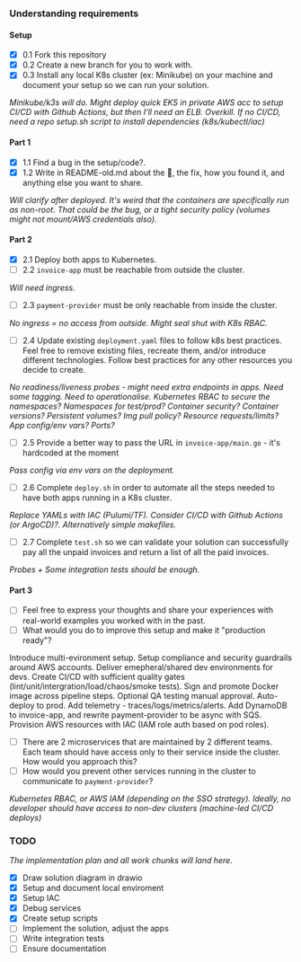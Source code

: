 ### Understanding requirements

#### Setup 
- [x] 0.1 Fork this repository
- [x] 0.2 Create a new branch for you to work with.
- [x] 0.3 Install any local K8s cluster (ex: Minikube) on your machine and document your setup so we can run your solution.

*Minikube/k3s will do. Might deploy quick EKS in private AWS acc to setup CI/CD with Github Actions, but then I'll need an ELB. Overkill. If no CI/CD, need a repo setup.sh script to install dependencies (k8s/kubectl/iac)*

#### Part 1 
- [x] 1.1 Find a bug in the setup/code?.
- [x] 1.2 Write in README-old.md about the :bug:, the fix, how you found it, and anything else you want to share.

*Will clarify after deployed. It's weird that the containers are specifically run as non-root. That could be the bug, or a tight security policy (volumes might not mount/AWS credentials also).*

#### Part 2
- [x] 2.1 Deploy both apps to Kubernetes.
- [ ] 2.2 `invoice-app` must be reachable from outside the cluster.

*Will need ingress.*

- [ ] 2.3 `payment-provider` must be only reachable from inside the cluster.

*No ingress = no access from outside. Might seal shut with K8s RBAC.*

- [ ] 2.4 Update existing `deployment.yaml` files to follow k8s best practices. Feel free to remove existing files, recreate them, and/or introduce different technologies. Follow best practices for any other resources you decide to create.

*No readiness/liveness probes - might need extra endpoints in apps. Need some tagging. Need to operationalise. Kubernetes RBAC to secure the namespaces? Namespaces for test/prod? Container security? Container versions? Persistent volumes? Img pull policy? Resource requests/limits? App config/env vars? Ports?*

- [ ] 2.5 Provide a better way to pass the URL in `invoice-app/main.go` - it's hardcoded at the moment

*Pass config via env vars on the deployment.*

- [ ] 2.6 Complete `deploy.sh` in order to automate all the steps needed to have both apps running in a K8s cluster.

*Replace YAMLs with IAC (Pulumi/TF). Consider CI/CD with Github Actions (or ArgoCD)?. Alternatively simple makefiles.*

- [ ] 2.7 Complete `test.sh` so we can validate your solution can successfully pay all the unpaid invoices and return a list of all the paid invoices.

*Probes + Some integration tests should be enough.*

#### Part 3
- [ ] Feel free to express your thoughts and share your experiences with real-world examples you worked with in the past. 
- [ ] What would you do to improve this setup and make it "production ready"?

Introduce multi-evironment setup. Setup compliance and security guardrails around AWS accounts. Deliver emepheral/shared dev environments for devs. Create CI/CD with sufficient quality gates (lint/unit/intergration/load/chaos/smoke tests). Sign and promote Docker image across pipeline steps. Optional QA testing manual approval. Auto-deploy to prod. Add telemetry - traces/logs/metrics/alerts. Add DynamoDB to invoice-app, and rewrite payment-provider to be async with SQS. Provision AWS resources with IAC (IAM role auth based on pod roles). 

- [ ] There are 2 microservices that are maintained by 2 different teams. Each team should have access only to their service inside the cluster. How would you approach this?
- [ ] How would you prevent other services running in the cluster to communicate to `payment-provider`?

*Kubernetes RBAC, or AWS IAM (depending on the SSO strategy). Ideally, no developer should have access to non-dev clusters (machine-led CI/CD deploys)*

### TODO
*The implementation plan and all work chunks will land here.*

- [x] Draw solution diagram in drawio
- [x] Setup and document local enviroment
- [x] Setup IAC
- [x] Debug services
- [x] Create setup scripts
- [ ] Implement the solution, adjust the apps
- [ ] Write integration tests
- [ ] Ensure documentation
